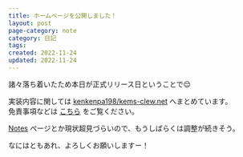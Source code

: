 ```yaml
---
title: ホームページを公開しました！
layout: post
page-category: note
category: 日記
tags:
created: 2022-11-24
updated: 2022-11-24
---
```


諸々落ち着いたため本日が正式リリース日ということで😌

実装内容に関しては [kenkenpa198/kems-clew.net](https://github.com/kenkenpa198/kems-clew.net) へまとめています。  
免責事項などは [こちら](/2022/11/22/about.html) をご覧ください。

[Notes](/notes.html) ページとか現状超見づらいので、もうしばらくは調整が続きそう。

なにはともあれ、よろしくお願いしますー！
